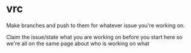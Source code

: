 # vrc

Make branches and push to them for whatever issue you're working on.
 
Claim the issue/state what you are working on before you start here so we're all on the same page about who is working on what
